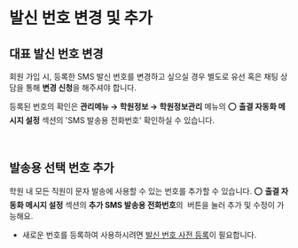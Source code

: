 # 발신 번호 변경 및 추가

## 대표 발신 번호 변경

회원 가입 시, 등록한 SMS 발신 번호를 변경하고 싶으실 경우 별도로 유선 혹은 채팅 상담을 통해 **변경 신청**을 해주셔야 합니다.&#x20;

등록된 번호의 확인은 **관리메뉴 → 학원정보 → 학원정보관리** 메뉴의 ⭕ **출결 자동화 메시지 설정** 섹션의 'SMS 발송용 전화번호' 확인하실 수 있습니다.

<figure><img src="../../.gitbook/assets/대표SMS발송번호.png" alt=""><figcaption></figcaption></figure>

## 발송용 선택 번호 추가

학원 내 모든 직원이 문자 발송에 사용할 수 있는 번호를 추가할 수 있습니다. ⭕ **출결 자동화 메시지 설정** 섹션의 **추가 SMS 발송용 전화번호**의 <img src="../../.gitbook/assets/btn_번호추가.png" alt="" data-size="line"> 버튼을 눌러 추가 및 수정이 가능해요.

* 새로운 번호를 등록하여 사용하시려면 [발신 번호 사전 등록](pre-registration/)이 필요합니다.

<figure><img src="../../.gitbook/assets/SMS발송번호추가.png" alt=""><figcaption></figcaption></figure>
